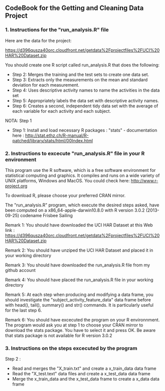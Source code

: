 ## CodeBook for the Getting and Cleaning Data Project

### 1. Instructions for the "run_analysis.R" file

Here are the data for the project:

https://d396qusza40orc.cloudfront.net/getdata%2Fprojectfiles%2FUCI%20HAR%20Dataset.zip

You should create one R script called run_analysis.R that does the following:

* Step 2: Merges the training and the test sets to create one data set.
* Step 3: Extracts only the measurements on the mean and standard deviation for each measurement.
* Step 4: Uses descriptive activity names to name the activities in the data set
* Step 5: Appropriately labels the data set with descriptive activity names.
* Step 6: Creates a second, independent tidy data set with the average of each variable for each activity and each subject.

NOTA: Step 1

* Step 1: Install and load necessary R packages : "stats" - documentation here : http://stat.ethz.ch/R-manual/R-patched/library/stats/html/00Index.html

### 2. Instructions to excecute "run_analysis.R" file in your R environment 

This program use the R software, which is a free software environment for statistical computing and graphics. It compiles and runs on a wide variety of UNIX platforms, Windows and MacOS. You could check here: http://www.r-project.org

To download R, please choose your preferred CRAN mirror.

The "run_analysis.R" program, which execute the desired steps asked, have been computed on a x86_64-apple-darwin10.8.0 with R version 3.0.2 (2013-09-25) codename Frisbee Sailing

Remark 1: You should have downloaded the UCI HAR Dataset at this Web link : https://d396qusza40orc.cloudfront.net/getdata%2Fprojectfiles%2FUCI%20HAR%20Dataset.zip

Remark 2: You should have unziped the UCI HAR Dataset and placed it in your working directory

Remark 3: You should have downloaded the run_analysis.R file from my github account

Remark 4: You should have placed the run_analysis.R file in your working directory

Remark 5: At each step when producing and modifying a data frame, you should investigate the "subject_activity_feature_data" data frame before with head(), tail(), summary() and str() commands. It is particularly useful for the last step 6.

Remark 6: You should have excecuted the program on your R environnment. The program would ask you at step 1 to choose your CRAN mirror to download the stats package. You have to select it and press OK. Be aware that stats package is not available for R version 3.0.2

### 3. Instructions on the steps excecuted by the program

Step 2 :

* Read and merges the "X_train.txt" and create a 
x_train_data data frame
* Read the "X_test.text" data files and create a x_test_data data frame
* Merge the x_train_data and the x_test_data frame to create a x_data data frame

